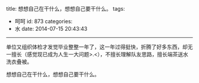 title: 想想自己在干什么，想想自己要干什么。
tags:
  - 呵呵
id: 873
categories:
  - 水
date: 2014-07-15 20:43:43
---

单位又组织体检才发觉毕业整整一年了，这一年过得挺快，折腾了好多东西，却无一擅长（感觉现已成为人生一大问题>.<），不擅长理解队友思路，擅长端茶送水洗衣叠被。

想想自己在干什么，想想自己要干什么。